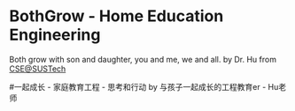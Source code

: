 # BothGrow - Home Education Engineering
Both grow with son and daughter, you and me, we and all.
by Dr. Hu 
from [CSE@SUSTech](hucf@sustech.edu.cn)

#一起成长 - 家庭教育工程  - 思考和行动
by 与孩子一起成长的工程教育er - Hu老师
